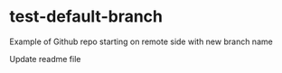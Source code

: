 # test-default-branch
Example of Github repo starting on remote side with new branch name 

Update readme file

